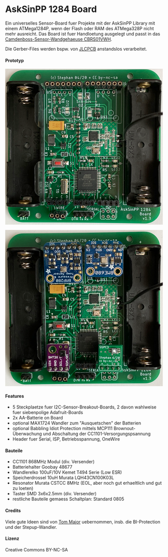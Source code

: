 # AskSinPP 1284 Board

Ein universelles Sensor-Board fuer Projekte mit der AskSinPP Library mit einem ATMega1284P, wenn der Flash oder RAM des ATMega328P nicht mehr ausreicht. Das Board ist fuer Handloetung ausgelegt und passt in das [Camdenboss-Sensor-Wandgehaeuse CBRS01VWH](https://www.camdenboss.com/camden-boss/cbrs01vwh-room-sensor-enclosure%2c-size-1%2c-vented%2c-white%2c-86x86x25.5mm/c-23/p-23038).

Die Gerber-Files werden bspw. von [JLCPCB](https://jlcpcb.com/) anstandslos verarbeitet.


#### Prototyp

![vollstaendig bestueckt](Images/AskSinPP1284Board_bestueckt.png)

![mit vier Sensor-Boards](Images/AskSinPP1284Board_mitSensoren.png)


#### Features

- 5 Steckplaetze fuer I2C-Sensor-Breakout-Boards, 2 davon wahlweise fuer siebenpolige Adafruit-Boards
- 2x AA-Batterie on Board
- optional MAX1724 Wandler zum "Ausquetschen" der Batterien
- optional Babbling Idiot Protection mittels MCP111 Brownout-Überwachung und Abschaltung der CC1101-Versorgungspsannung
- Header fuer Serial, ISP, Betriebsspannung, OneWire


#### Bauteile

- CC1101 868MHz Modul (div. Versender)
- Batteriehalter Goobay 48677
- Wandlerelko 100uF/10V Kemet T494 Serie (Low ESR)
- Speicherdrossel 10uH Murata LQH43CN100K03L
- Resonator Murata CSTCC 8MHz (EOL, aber noch gut erhaeltlich und gut zu loeten)
- Taster SMD 3x6x2.5mm (div. Versender)
- restliche Bauteile gemaess Schaltplan: Standard 0805


#### Credits

Viele gute Ideen sind von [Tom Major](https://github.com/TomMajor/SmartHome) uebernommen, insb. die BI-Protection und der Stepup-Wandler.


#### Lizenz

Creative Commons BY-NC-SA
